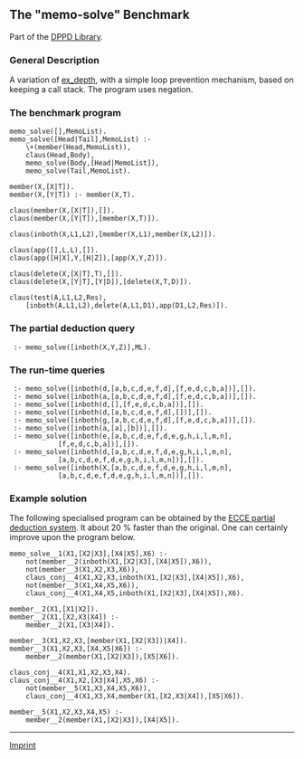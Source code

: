 The "memo-solve" Benchmark
--------------------------

Part of the [DPPD Library](../dppd.html).

### General Description

A variation of [ex\_depth](ex_depth.html), with a simple loop prevention
mechanism, based on keeping a call stack. The program uses negation.

### The benchmark program

    memo_solve([],MemoList).
    memo_solve([Head|Tail],MemoList) :-
        \+(member(Head,MemoList)),
        claus(Head,Body),
        memo_solve(Body,[Head|MemoList]),
        memo_solve(Tail,MemoList).

    member(X,[X|T]).
    member(X,[Y|T]) :- member(X,T).

    claus(member(X,[X|T]),[]).
    claus(member(X,[Y|T]),[member(X,T)]).

    claus(inboth(X,L1,L2),[member(X,L1),member(X,L2)]).

    claus(app([],L,L),[]).
    claus(app([H|X],Y,[H|Z]),[app(X,Y,Z)]).

    claus(delete(X,[X|T],T),[]).
    claus(delete(X,[Y|T],[Y|D]),[delete(X,T,D)]).

    claus(test(A,L1,L2,Res),
        [inboth(A,L1,L2),delete(A,L1,D1),app(D1,L2,Res)]).

### The partial deduction query

     :- memo_solve([inboth(X,Y,Z)],ML).

### The run-time queries

     :- memo_solve([inboth(d,[a,b,c,d,e,f,d],[f,e,d,c,b,a])],[]).
     :- memo_solve([inboth(a,[a,b,c,d,e,f,d],[f,e,d,c,b,a])],[]).
     :- memo_solve([inboth(d,[],[f,e,d,c,b,a])],[]).
     :- memo_solve([inboth(d,[a,b,c,d,e,f,d],[])],[]).
     :- memo_solve([inboth(g,[a,b,c,d,e,f,d],[f,e,d,c,b,a])],[]).
     :- memo_solve([inboth(a,[a],[b])],[]).
     :- memo_solve([inboth(e,[a,b,c,d,e,f,d,e,g,h,i,l,m,n],
                [f,e,d,c,b,a])],[]).
     :- memo_solve([inboth(d,[a,b,c,d,e,f,d,e,g,h,i,l,m,n],
                [a,b,c,d,e,f,d,e,g,h,i,l,m,n])],[]).
     :- memo_solve([inboth(X,[a,b,c,d,e,f,d,e,g,h,i,l,m,n],
                [a,b,c,d,e,f,d,e,g,h,i,l,m,n])],[]).

### Example solution

The following specialised program can be obtained by the [ECCE partial
deduction system](/~mal/systems/ecce.html). It about 20 % faster than
the original. One can certainly improve upon the program below.

    memo_solve__1(X1,[X2|X3],[X4|X5],X6) :- 
        not(member__2(inboth(X1,[X2|X3],[X4|X5]),X6)), 
        not(member__3(X1,X2,X3,X6)), 
        claus_conj__4(X1,X2,X3,inboth(X1,[X2|X3],[X4|X5]),X6), 
        not(member__3(X1,X4,X5,X6)), 
        claus_conj__4(X1,X4,X5,inboth(X1,[X2|X3],[X4|X5]),X6).

    member__2(X1,[X1|X2]).
    member__2(X1,[X2,X3|X4]) :- 
        member__2(X1,[X3|X4]).

    member__3(X1,X2,X3,[member(X1,[X2|X3])|X4]).
    member__3(X1,X2,X3,[X4,X5|X6]) :- 
        member__2(member(X1,[X2|X3]),[X5|X6]).

    claus_conj__4(X1,X1,X2,X3,X4).
    claus_conj__4(X1,X2,[X3|X4],X5,X6) :- 
        not(member__5(X1,X3,X4,X5,X6)), 
        claus_conj__4(X1,X3,X4,member(X1,[X2,X3|X4]),[X5|X6]).

    member__5(X1,X2,X3,X4,X5) :- 
        member__2(member(X1,[X2|X3]),[X4|X5]).

------------------------------------------------------------------------

[Imprint](http://www.stups.uni-duesseldorf.de/w/Imprint)
